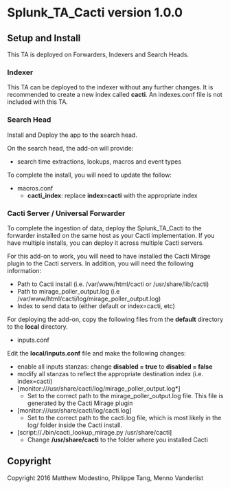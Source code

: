 # Splunk\_TA\_Cacti version 1.0.0

## Setup and Install
This TA is deployed on Forwarders, Indexers and Search Heads.

### Indexer
This TA can be deployed to the indexer without any further changes.
It is recommended to create a new index called **cacti**.  An indexes.conf file is not included with this TA.

### Search Head
Install and Deploy the app to the search head.

On the search head, the add-on will provide:
 * search time extractions, lookups, macros and event types

To complete the install, you will need to update the follow:
 * macros.conf
   * **cacti\_index**: replace **index=cacti** with the appropriate index

### Cacti Server / Universal Forwarder
To complete the ingestion of data, deploy the Splunk\_TA\_Cacti to the forwarder installed on the same host as your Cacti implementation.  If you have multiple installs, you can deploy it across multiple Cacti servers.

For this add-on to work, you will need to have installed the Cacti Mirage plugin to the Cacti servers.  In addition, you will need the following information:
 * Path to Cacti install (i.e. /var/www/html/cacti or /usr/share/lib/cacti)
 * Path to mirage\_poller\_output.log (i.e /var/www/html/cacti/log/mirage\_poller\_output.log)
 * Index to send data to (either default or index=cacti, etc)

For deploying the add-on, copy the following files from the **default** directory to the **local** directory.
 * inputs.conf

Edit the **local/inputs.conf** file and make the following changes:
 * enable all inputs stanzas: change **disabled = true** to **disabled = false**
 * modify all stanzas to reflect the appropriate destination index (i.e. index=cacti)
 * [monitor:///usr/share/cacti/log/mirage\_poller\_output.log\*]
    * Set to the correct path to the mirage\_poller\_output.log file.  This file is generated by the Cacti Mirage plugin
 * [monitor:///usr/share/cacti/log/cacti.log]
    * Set to the correct path to the cacti.log file, which is most likely in the log/ folder inside the Cacti install.
 * [script://./bin/cacti\_lookup\_mirage.py /usr/share/cacti]
    * Change **/usr/share/cacti** to the folder where you installed Cacti

## Copyright
Copyright 2016 Matthew Modestino, Philippe Tang, Menno Vanderlist

